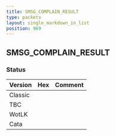 ```yaml
---
title: SMSG_COMPLAIN_RESULT
type: packets
layout: single_markdown_in_list
position: 969
---
```


## SMSG_COMPLAIN_RESULT

### Status

Version | Hex | Comment
---------- | ---------- | ---------- 
Classic |  |  
TBC |  |  
WotLK |  |  
Cata |  |  
